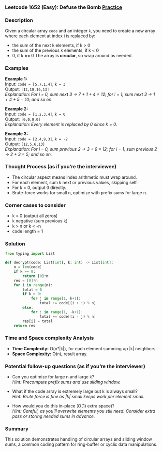 ### Leetcode 1652 (Easy): Defuse the Bomb [Practice](https://leetcode.com/problems/defuse-the-bomb)

### Description  
Given a circular array `code` and an integer `k`, you need to create a new array where each element at index i is replaced by:
- the sum of the next k elements, if k > 0
- the sum of the previous k elements, if k < 0
- 0, if k == 0
The array is **circular**, so wrap around as needed.

### Examples  

**Example 1:**  
Input: `code = [5,7,1,4]`, `k = 3`  
Output: `[12,10,16,13]`  
*Explanation: For i = 0, sum next 3 -> 7 + 1 + 4 = 12; for i = 1, sum next 3 -> 1 + 4 + 5 = 10; and so on.*

**Example 2:**  
Input: `code = [1,2,3,4]`, `k = 0`  
Output: `[0,0,0,0]`  
*Explanation: Every element is replaced by 0 since k = 0.*

**Example 3:**  
Input: `code = [2,4,9,3]`, `k = -2`  
Output: `[12,5,6,13]`  
*Explanation: For i = 0, sum previous 2 -> 3 + 9 = 12; for i = 1, sum previous 2 -> 2 + 3 = 5; and so on.*


### Thought Process (as if you’re the interviewee)  
- The circular aspect means index arithmetic must wrap around.
- For each element, sum k next or previous values, skipping self.
- For k = 0, output 0 directly.
- Brute-force works for small n, optimize with prefix sums for large n.


### Corner cases to consider  
- k = 0 (output all zeros)
- k negative (sum previous k)
- k > n or k < -n
- code length = 1


### Solution

```python
from typing import List

def decrypt(code: List[int], k: int) -> List[int]:
    n = len(code)
    if k == 0:
        return [0]*n
    res = [0]*n
    for i in range(n):
        total = 0
        if k > 0:
            for j in range(1, k+1):
                total += code[(i + j) % n]
        else:
            for j in range(1, -k+1):
                total += code[(i - j) % n]
        res[i] = total
    return res
```

### Time and Space complexity Analysis  

- **Time Complexity:** O(n*|k|), for each element summing up |k| neighbors.
- **Space Complexity:** O(n), result array.


### Potential follow-up questions (as if you’re the interviewer)  

- Can you optimize for large n and large k?  
  *Hint: Precompute prefix sums and use sliding window.*

- What if the code array is extremely large but k is always small?  
  *Hint: Brute force is fine as |k| small keeps work per element small.*

- How would you do this in-place (O(1) extra space)?  
  *Hint: Careful, as you'll overwrite elements you still need. Consider extra pass or storing needed sums in advance.*

### Summary
This solution demonstrates handling of circular arrays and sliding window sums, a common coding pattern for ring-buffer or cyclic data manipulations.